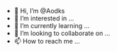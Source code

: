 - 👋 Hi, I’m @Aodks
- 👀 I’m interested in ...
- 🌱 I’m currently learning ...
- 💞️ I’m looking to collaborate on ...
- 📫 How to reach me ...

<!---
Aodks/Aodks is a ✨ special ✨ repository because its `README.md` (this file) appears on your GitHub profile.
You can click the Preview link to take a look at your changes.
--->
